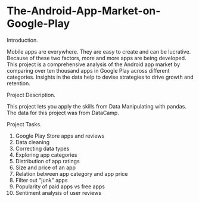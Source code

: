 # The-Android-App-Market-on-Google-Play
Introduction.

Mobile apps are everywhere. They are easy to create and can be lucrative. Because of these two factors, more and more apps are being developed. This project is a comprehensive analysis of the Android app market by comparing over ten thousand apps in Google Play across different categories. Insights in the data help to devise strategies to drive growth and retention.

Project Description. 

This project lets you apply the skills from Data Manipulating with pandas. 
The data for this project was from DataCamp.

Project Tasks. 
1. Google Play Store apps and reviews 
2. Data cleaning 
3. Correcting data types 
4. Exploring app categories 
5. Distribution of app ratings 
6. Size and price of an app
7. Relation between app category and app price 
8. Filter out "junk" apps 
9. Popularity of paid apps vs free apps 
10. Sentiment analysis of user reviews
